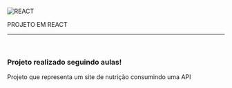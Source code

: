 </br>
<img align="center" alt="REACT" 
        src="https://img.shields.io/badge/React-20232A?style=for-the-badge&logo=react&logoColor=61DAFB">
<p>PROJETO EM REACT</p>
<hr>
</br>
    <h3 aling="center"> Projeto realizado seguindo aulas!</h3>
    <p> Projeto que representa um site de nutrição consumindo uma API </p>
    </br>

